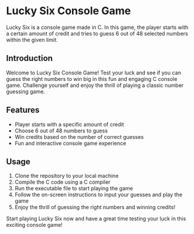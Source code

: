 # Lucky Six Console Game

Lucky Six is a console game made in C. In this game, the player starts with a certain amount of credit and tries to guess 6 out of 48 selected numbers within the given limit.

## Introduction

Welcome to Lucky Six Console Game! Test your luck and see if you can guess the right numbers to win big in this fun and engaging C console game. Challenge yourself and enjoy the thrill of playing a classic number guessing game.

## Features

- Player starts with a specific amount of credit
- Choose 6 out of 48 numbers to guess
- Win credits based on the number of correct guesses
- Fun and interactive console game experience

## Usage

1. Clone the repository to your local machine
2. Compile the C code using a C compiler
3. Run the executable file to start playing the game
4. Follow the on-screen instructions to input your guesses and play the game
5. Enjoy the thrill of guessing the right numbers and winning credits!

Start playing Lucky Six now and have a great time testing your luck in this exciting console game!